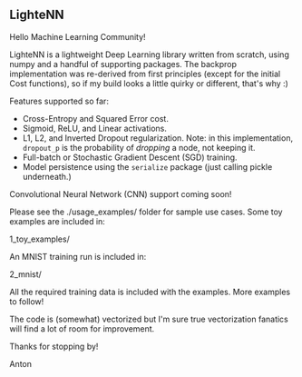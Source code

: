 ## LighteNN

Hello Machine Learning Community!

LighteNN is a lightweight Deep Learning library written from scratch, using
numpy and a handful of supporting packages. The backprop implementation was 
re-derived from first principles (except for the initial Cost functions), so if 
my build looks a little quirky or different, that's why :)

Features supported so far:

- Cross-Entropy and Squared Error cost.
- Sigmoid, ReLU, and Linear activations.
- L1, L2, and Inverted Dropout regularization. Note: in this implementation, 
`dropout_p` is the probability of *dropping* a node, not keeping it.
- Full-batch or Stochastic Gradient Descent (SGD) training.
- Model persistence using the `serialize` package (just calling pickle 
underneath.)

Convolutional Neural Network (CNN) support coming soon!

Please see the ./usage_examples/ folder for sample use cases. Some toy examples
are included in:

1_toy_examples/

An MNIST training run is included in: 

2_mnist/

All the required training data is included with the examples. More examples to 
follow!

The code is (somewhat) vectorized but I'm sure true vectorization fanatics will
find a lot of room for improvement.

Thanks for stopping by!

Anton
